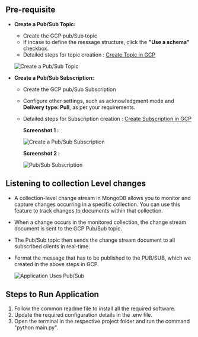 ## Pre-requisite
- **Create a Pub/Sub Topic:**
  * Create the GCP pub/Sub topic
  * If incase to define the message structure, click the **"Use a schema"** checkbox.
  * Detailed steps for topic creation : [Create Topic in GCP](https://cloud.google.com/pubsub/docs/create-topic)

  ![Create a Pub/Sub Topic](https://github.com/TSowbaranika/BQGCPAtlas/assets/109083730/48faec53-39c2-4411-a0c9-9b0ff6d93f24)

- **Create a Pub/Sub Subscription:**
  * Create the GCP pub/Sub Subscription
  * Configure other settings, such as acknowledgment mode and **Delivery type: Pull**, as per your requirements.
  * Detailed steps for Subscription creation : [Create Subscription in GCP](https://cloud.google.com/pubsub/docs/create-subscription)

    **Screenshot 1 :**

    ![Create a Pub/Sub Subscription](https://github.com/TSowbaranika/BQGCPAtlas/assets/109083730/b56a07f0-a7c3-42a4-8899-518992077e86)

    **Screenshot 2 :**
  
    ![Pub/Sub Subscription](https://github.com/TSowbaranika/BQGCPAtlas/assets/109083730/c79f6e03-a421-45cf-9cff-86111c35327b)

## Listening to collection Level changes
- A collection-level change stream in MongoDB allows you to monitor and capture changes occurring in a specific collection. You can use this feature to track changes to documents within that collection.
- When a change occurs in the monitored collection, the change stream document is sent to the GCP Pub/Sub topic.
- The Pub/Sub topic then sends the change stream document to all subscribed clients in real-time.
- Format the message that has to be published to the PUB/SUB, which we created in the above steps in GCP.

  ![Application Uses Pub/Sub](https://github.com/TSowbaranika/BQGCPAtlas/assets/109083730/04271301-e466-4061-b114-242e2142249d)

## Steps to Run Application
1. Follow the common readme file to install all the required software.
2. Update the required configuration details in the .env file.
3. Open the terminal in the respective project folder and run the command "python main.py".
